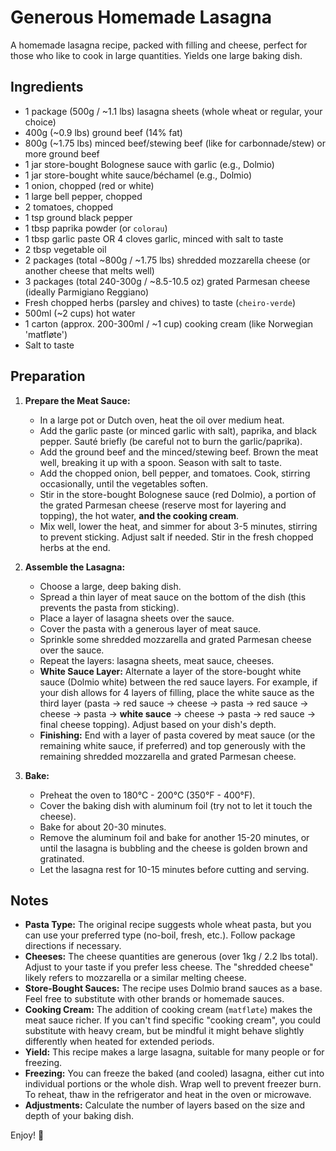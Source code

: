 # Generous Homemade Lasagna

A homemade lasagna recipe, packed with filling and cheese, perfect for those who like to cook in large quantities. Yields one large baking dish.

## Ingredients

*   1 package (500g / ~1.1 lbs) lasagna sheets (whole wheat or regular, your choice)
*   400g (~0.9 lbs) ground beef (14% fat)
*   800g (~1.75 lbs) minced beef/stewing beef (like for carbonnade/stew) or more ground beef
*   1 jar store-bought Bolognese sauce with garlic (e.g., Dolmio)
*   1 jar store-bought white sauce/béchamel (e.g., Dolmio)
*   1 onion, chopped (red or white)
*   1 large bell pepper, chopped
*   2 tomatoes, chopped
*   1 tsp ground black pepper
*   1 tbsp paprika powder (or `colorau`)
*   1 tbsp garlic paste OR 4 cloves garlic, minced with salt to taste
*   2 tbsp vegetable oil
*   2 packages (total ~800g / ~1.75 lbs) shredded mozzarella cheese (or another cheese that melts well)
*   3 packages (total 240-300g / ~8.5-10.5 oz) grated Parmesan cheese (ideally Parmigiano Reggiano)
*   Fresh chopped herbs (parsley and chives) to taste (`cheiro-verde`)
*   500ml (~2 cups) hot water
*   1 carton (approx. 200-300ml / ~1 cup) cooking cream (like Norwegian 'matfløte')
*   Salt to taste

## Preparation

1.  **Prepare the Meat Sauce:**
    *   In a large pot or Dutch oven, heat the oil over medium heat.
    *   Add the garlic paste (or minced garlic with salt), paprika, and black pepper. Sauté briefly (be careful not to burn the garlic/paprika).
    *   Add the ground beef and the minced/stewing beef. Brown the meat well, breaking it up with a spoon. Season with salt to taste.
    *   Add the chopped onion, bell pepper, and tomatoes. Cook, stirring occasionally, until the vegetables soften.
    *   Stir in the store-bought Bolognese sauce (red Dolmio), a portion of the grated Parmesan cheese (reserve most for layering and topping), the hot water, **and the cooking cream**.
    *   Mix well, lower the heat, and simmer for about 3-5 minutes, stirring to prevent sticking. Adjust salt if needed. Stir in the fresh chopped herbs at the end.

2.  **Assemble the Lasagna:**
    *   Choose a large, deep baking dish.
    *   Spread a thin layer of meat sauce on the bottom of the dish (this prevents the pasta from sticking).
    *   Place a layer of lasagna sheets over the sauce.
    *   Cover the pasta with a generous layer of meat sauce.
    *   Sprinkle some shredded mozzarella and grated Parmesan cheese over the sauce.
    *   Repeat the layers: lasagna sheets, meat sauce, cheeses.
    *   **White Sauce Layer:** Alternate a layer of the store-bought white sauce (Dolmio white) between the red sauce layers. For example, if your dish allows for 4 layers of filling, place the white sauce as the third layer (pasta -> red sauce -> cheese -> pasta -> red sauce -> cheese -> pasta -> **white sauce** -> cheese -> pasta -> red sauce -> final cheese topping). Adjust based on your dish's depth.
    *   **Finishing:** End with a layer of pasta covered by meat sauce (or the remaining white sauce, if preferred) and top generously with the remaining shredded mozzarella and grated Parmesan cheese.

3.  **Bake:**
    *   Preheat the oven to 180°C - 200°C (350°F - 400°F).
    *   Cover the baking dish with aluminum foil (try not to let it touch the cheese).
    *   Bake for about 20-30 minutes.
    *   Remove the aluminum foil and bake for another 15-20 minutes, or until the lasagna is bubbling and the cheese is golden brown and gratinated.
    *   Let the lasagna rest for 10-15 minutes before cutting and serving.

## Notes

*   **Pasta Type:** The original recipe suggests whole wheat pasta, but you can use your preferred type (no-boil, fresh, etc.). Follow package directions if necessary.
*   **Cheeses:** The cheese quantities are generous (over 1kg / 2.2 lbs total). Adjust to your taste if you prefer less cheese. The "shredded cheese" likely refers to mozzarella or a similar melting cheese.
*   **Store-Bought Sauces:** The recipe uses Dolmio brand sauces as a base. Feel free to substitute with other brands or homemade sauces.
*   **Cooking Cream:** The addition of cooking cream (`matfløte`) makes the meat sauce richer. If you can't find specific "cooking cream", you could substitute with heavy cream, but be mindful it might behave slightly differently when heated for extended periods.
*   **Yield:** This recipe makes a large lasagna, suitable for many people or for freezing.
*   **Freezing:** You can freeze the baked (and cooled) lasagna, either cut into individual portions or the whole dish. Wrap well to prevent freezer burn. To reheat, thaw in the refrigerator and heat in the oven or microwave.
*   **Adjustments:** Calculate the number of layers based on the size and depth of your baking dish.

Enjoy! 🥰
